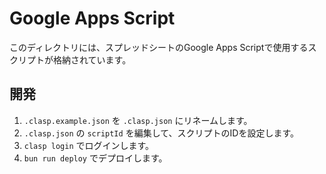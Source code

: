 # Google Apps Script

このディレクトリには、スプレッドシートのGoogle Apps Scriptで使用するスクリプトが格納されています。

## 開発

1. `.clasp.example.json` を `.clasp.json` にリネームします。
2. `.clasp.json` の `scriptId` を編集して、スクリプトのIDを設定します。
3. `clasp login` でログインします。
4. `bun run deploy` でデプロイします。
